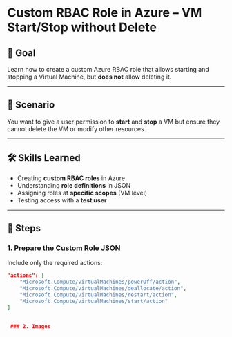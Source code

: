 # Custom RBAC Role in Azure – VM Start/Stop without Delete

## 📌 Goal
Learn how to create a custom Azure RBAC role that allows starting and stopping a Virtual Machine, but **does not** allow deleting it.

---

## 🎯 Scenario
You want to give a user permission to **start** and **stop** a VM but ensure they cannot delete the VM or modify other resources.

---

## 🛠 Skills Learned
- Creating **custom RBAC roles** in Azure
- Understanding **role definitions** in JSON
- Assigning roles at **specific scopes** (VM level)
- Testing access with a **test user**

---

## 📝 Steps

### 1. Prepare the Custom Role JSON
Include only the required actions:
```json
"actions": [
    "Microsoft.Compute/virtualMachines/powerOff/action",
    "Microsoft.Compute/virtualMachines/deallocate/action",
    "Microsoft.Compute/virtualMachines/restart/action",
    "Microsoft.Compute/virtualMachines/start/action"
]

 
 ### 2. Images
 